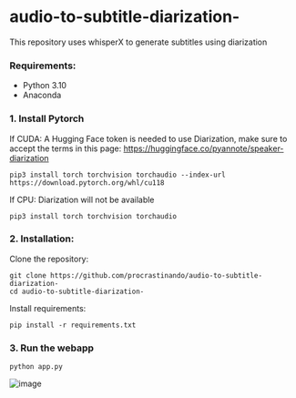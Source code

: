 # audio-to-subtitle-diarization-
This repository uses whisperX to generate subtitles using diarization
### Requirements:
* Python 3.10
* Anaconda

### 1. Install Pytorch
If CUDA:
A Hugging Face token is needed to use Diarization, make sure to accept the terms in this page: https://huggingface.co/pyannote/speaker-diarization
```
pip3 install torch torchvision torchaudio --index-url https://download.pytorch.org/whl/cu118
```
If CPU:
Diarization will not be available
```
pip3 install torch torchvision torchaudio
```

### 2. Installation:
Clone the repository:
```
git clone https://github.com/procrastinando/audio-to-subtitle-diarization-
cd audio-to-subtitle-diarization-
```
Install requirements:
```
pip install -r requirements.txt
```

### 3. Run the webapp
```
python app.py
```
![image](https://github.com/procrastinando/audio-to-subtitle-diarization-/assets/74340724/a8087970-655f-4c15-9e80-05a75d4ee2a5)
